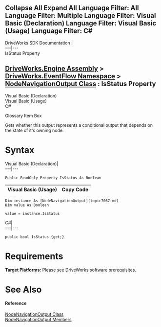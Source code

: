 Collapse All Expand All Language Filter: All  Language Filter: Multiple  Language Filter: Visual Basic (Declaration) Language Filter: Visual Basic (Usage) Language Filter: C#  
---  
DriveWorks SDK Documentation  |   
---|---  
IsStatus Property   
  
[DriveWorks.Engine Assembly](topic2156.md) > [DriveWorks.EventFlow Namespace](topic6871.md) > [NodeNavigationOutput Class](topic7067.md) : IsStatus Property  
---  
  
Visual Basic (Declaration)    
Visual Basic (Usage)    
C# 

Glossary Item Box

Gets whether this output represents a conditional output that depends on the state of it's owning node. 

# Syntax

Visual Basic (Declaration)|   
---|---  
      
    
    Public ReadOnly Property IsStatus As Boolean  
  
Visual Basic (Usage)| Copy Code  
---|---  
      
    
    Dim instance As [NodeNavigationOutput](topic7067.md)
    Dim value As Boolean
     
    value = instance.IsStatus  
  
C#|   
---|---  
      
    
    public bool IsStatus {get;}  
  
# Requirements

**Target Platforms:** Please see DriveWorks software prerequisites.

# See Also

#### Reference

[NodeNavigationOutput Class](topic7067.md)   
[NodeNavigationOutput Members](topic7068.md)


